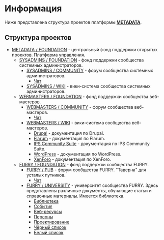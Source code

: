 # Информация

Ниже представлена структура проектов платформы [**METADATA**](https://metadata.foundation/).

## Структура проектов

- [METADATA / FOUNDATION](https://metadata.foundation/) - центральный фонд поддержки открытых проектов. Платформа управления.
  - [SYSADMINS / FOUNDATION](https://sysadmins.foundation/) - фонд поддержки сообщества системных администраторов.
    - [SYSADMINS / COMMUNITY](https://sysadmins.community/) - форум сообщества системных администраторов.
      - [Чат](https://chat.sysadmins.community/)
    - [SYSADMINS / WIKI](https://sysadmins.wiki/) - вики-система сообщества системных администраторов.
  - [WEBMASTERS / FOUNDATION](https://webmasters.foundation/) - фонд поддержки сообщества веб-мастеров.
    - [WEBMASTERS / COMMUNITY](https://webmasters.community/) - форум сообщества веб-мастеров.
      - [Чат](https://chat.webmasters.community/)
    - [WEBMASTERS / WIKI](https://webmasters.wiki/) - вики-система сообщества веб-мастеров.
      - [Drupal](https://drupal.webmasters.wiki/) - документация по Drupal.
      - [Flarum](https://flarum.webmasters.wiki/) - документация по Flarum.
      - [IPS Community Suite](https://ips.webmasters.wiki/) - документация по IPS Community Suite.
      - [WordPress](https://wordpress.webmasters.wiki/) - документация по WordPress.
      - [XenForo](https://xenforo.webmasters.wiki/) - документация по XenForo.
  - [FURRY / FOUNDATION](https://furry.foundation/) - фонд поддержки сообщества FURRY.
    - [FURRY / PUB](https://furry.pub/) - форум сообщества FURRY. "Таверна" для усталых путников.
      - [Чат](https://chat.furry.pub/)
    - [FURRY / UNIVERSITY](https://furry.university/) - университет сообщества FURRY. Здесь представлены различные документы, обучающие статьи и справочные материалы. Имеется библиотека.
      - [Библиотека](https://library.furry.university/)
      - [События](https://event.furry.university/)
      - [Веб-ресурсы](https://web.furry.university/)
      - [Персоны](https://person.furry.university/)
      - [Проектирование](https://craft.furry.university/)
      - [Чёрный список](https://blacklist.furry.university/)
      - [Белый список](https://whitelist.furry.university/)